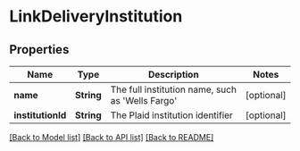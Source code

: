# LinkDeliveryInstitution

## Properties
Name | Type | Description | Notes
------------ | ------------- | ------------- | -------------
**name** | **String** | The full institution name, such as &#39;Wells Fargo&#39; | [optional] 
**institutionId** | **String** | The Plaid institution identifier | [optional] 

[[Back to Model list]](../README.md#documentation-for-models) [[Back to API list]](../README.md#documentation-for-api-endpoints) [[Back to README]](../README.md)



